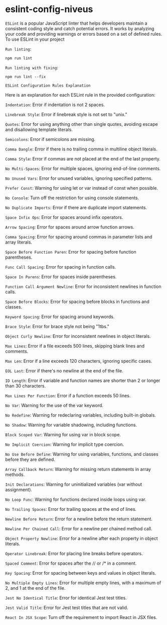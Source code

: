 # eslint-config-niveus
`ESLint` is a popular JavaScript linter that helps developers maintain a consistent coding style and catch potential errors. It works by analyzing your code and providing warnings or errors based on a set of defined rules. To use ESLint in your project

`Run linting`:

    npm run lint

`Run linting with fixing`:

    npm run lint --fix


`ESLint Configuration Rules Explanation`

Here is an explanation for each ESLint rule in the provided configuration:

`Indentation`:
Error if indentation is not 2 spaces.

`Linebreak Style`:
Error if linebreak style is not set to "unix."

`Quotes`:
Error for using anything other than single quotes, avoiding escape and disallowing template literals.

`Semicolons`:
Error if semicolons are missing.

`Comma Dangle`:
Error if there is no trailing comma in multiline object literals.

`Comma Style`:
Error if commas are not placed at the end of the last property.

`No Multi-Spaces`:
Error for multiple spaces, ignoring end-of-line comments.

`No Unused Vars`:
Error for unused variables, ignoring specified patterns.

`Prefer Const`:
Warning for using let or var instead of const when possible.

`No Console`:
Turn off the restriction for using console statements.

`No Duplicate Imports`:
Error if there are duplicate import statements.

`Space Infix Ops`:
Error for spaces around infix operators.

`Arrow Spacing`:
Error for spaces around arrow function arrows.

`Comma Spacing`:
Error for spacing around commas in parameter lists and array literals.

`Space Before Function Paren`:
Error for spacing before function parentheses.

`Func Call Spacing`:
Error for spacing in function calls.

`Space In Parens`:
Error for spaces inside parentheses.

`Function Call Argument Newline`:
Error for inconsistent newlines in function calls.

`Space Before Blocks`:
Error for spacing before blocks in functions and classes.

`Keyword Spacing`:
Error for spacing around keywords.

`Brace Style`:
Error for brace style not being "1tbs."

`Object Curly Newline`:
Error for inconsistent newlines in object literals.

`Max Lines`:
Error if a file exceeds 500 lines, skipping blank lines and comments.

`Max Len`:
Error if a line exceeds 120 characters, ignoring specific cases.

`EOL Last`:
Error if there's no newline at the end of the file.

`ID Length`:
Error if variable and function names are shorter than 2 or longer than 30 characters.

`Max Lines Per Function`:
Error if a function exceeds 50 lines.

`No Var`:
Warning for the use of the var keyword.

`No Redefine`:
Warning for redeclaring variables, including built-in globals.

`No Shadow`:
Warning for variable shadowing, including functions.

`Block Scoped Var`:
Warning for using var in block scope.

`No Implicit Coercion`:
Warning for implicit type coercion.

`No Use Before Define`:
Warning for using variables, functions, and classes before they are defined.

`Array Callback Return`:
Warning for missing return statements in array methods.

`Init Declarations`:
Warning for uninitialized variables (var without assignment).

`No Loop Func`:
Warning for functions declared inside loops using var.

`No Trailing Spaces`:
Error for trailing spaces at the end of lines.

`Newline Before Return`:
Error for a newline before the return statement.

`Newline Per Chained Call`:
Error for a newline per chained method call.

`Object Property Newline`:
Error for a newline after each property in object literals.

`Operator Linebreak`:
Error for placing line breaks before operators.

`Spaced Comment`:
Error for spaces after the // or /* in a comment.

`Key Spacing`:
Error for spacing between keys and values in object literals.

`No Multiple Empty Lines`:
Error for multiple empty lines, with a maximum of 2, and 1 at the end of the file.

`Jest No Identical Title`:
Error for identical Jest test titles.

`Jest Valid Title`:
Error for Jest test titles that are not valid.

`React In JSX Scope`:
Turn off the requirement to import React in JSX files.